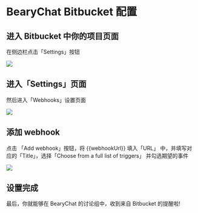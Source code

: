 # BearyChat Bitbucket 配置

## 进入 Bitbucket 中你的项目页面

在侧边栏点击「Settings」按钮

![](/tutorials/image/bitbucket_settings.png)

## 进入「Settings」页面

然后进入「Webhooks」设置页面

![](/tutorials/image/bitbucket_add_webhook.png)

## 添加 webhook

点击 「Add webhook」按钮，将 {{webhookUrl}} 填入「URL」 中，并填写对应的「Title」，选择「Choose from a full list of triggers」 并勾选期望的事件

![](/tutorials/image/bitbucket_webhook.png)

## 设置完成

最后，你就能够在 BearyChat 的讨论组中，收到来自 Bitbucket 的提醒啦!
